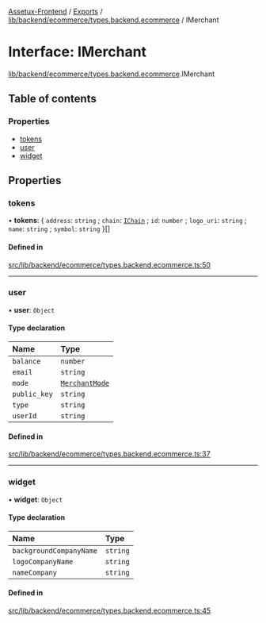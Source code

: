 [Assetux-Frontend](../README.md) / [Exports](../modules.md) / [lib/backend/ecommerce/types.backend.ecommerce](../modules/lib_backend_ecommerce_types_backend_ecommerce.md) / IMerchant

# Interface: IMerchant

[lib/backend/ecommerce/types.backend.ecommerce](../modules/lib_backend_ecommerce_types_backend_ecommerce.md).IMerchant

## Table of contents

### Properties

- [tokens](lib_backend_ecommerce_types_backend_ecommerce.IMerchant.md#tokens)
- [user](lib_backend_ecommerce_types_backend_ecommerce.IMerchant.md#user)
- [widget](lib_backend_ecommerce_types_backend_ecommerce.IMerchant.md#widget)

## Properties

### tokens

• **tokens**: { `address`: `string` ; `chain`: [`IChain`](lib_backend_ecommerce_types_backend_ecommerce.IChain.md) ; `id`: `number` ; `logo_uri`: `string` ; `name`: `string` ; `symbol`: `string`  }[]

#### Defined in

[src/lib/backend/ecommerce/types.backend.ecommerce.ts:50](https://github.com/ASSETUX/frontend/blob/9a68660/src/lib/backend/ecommerce/types.backend.ecommerce.ts#L50)

___

### user

• **user**: `Object`

#### Type declaration

| Name | Type |
| :------ | :------ |
| `balance` | `number` |
| `email` | `string` |
| `mode` | [`MerchantMode`](../modules/lib_backend_ecommerce_types_backend_ecommerce.md#merchantmode) |
| `public_key` | `string` |
| `type` | `string` |
| `userId` | `string` |

#### Defined in

[src/lib/backend/ecommerce/types.backend.ecommerce.ts:37](https://github.com/ASSETUX/frontend/blob/9a68660/src/lib/backend/ecommerce/types.backend.ecommerce.ts#L37)

___

### widget

• **widget**: `Object`

#### Type declaration

| Name | Type |
| :------ | :------ |
| `backgroundCompanyName` | `string` |
| `logoCompanyName` | `string` |
| `nameCompany` | `string` |

#### Defined in

[src/lib/backend/ecommerce/types.backend.ecommerce.ts:45](https://github.com/ASSETUX/frontend/blob/9a68660/src/lib/backend/ecommerce/types.backend.ecommerce.ts#L45)
